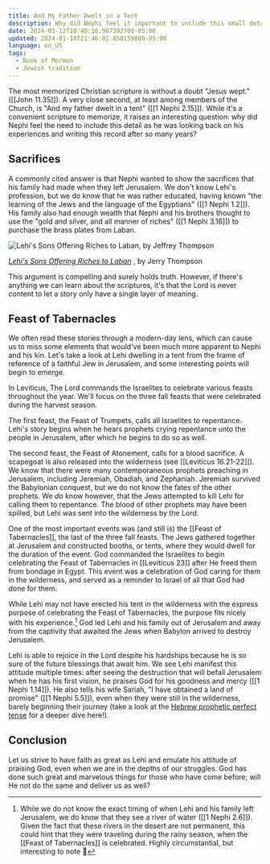 ```yaml
---
title: And My Father Dwelt in a Tent
description: Why did Nephi feel it important to include this small detail about his father in his historical record?
date: 2024-01-12T10:40:16.967392700-05:00
updated: 2024-01-18T21:46:02.850159800-05:00
language: en_US
tags:
  - Book of Mormon
  - Jewish tradition
---
```


The most memorized Christian scripture is without a doubt "Jesus wept." ([[John 11.35]]). A very close second, at least among members of the Church, is "And my father dwelt in a tent" ([[1 Nephi 2.15]]). While it's a convenient scripture to memorize, it raises an interesting question: why did Nephi feel the need to include this detail as he was looking back on his experiences and writing this record after so many years?

## Sacrifices

A commonly cited answer is that Nephi wanted to show the sacrifices that his family had made when they left Jerusalem. We don't know Lehi's profession, but we do know that he was rather educated, having known "the learning of the Jews and the language of the Egyptians" ([[1 Nephi 1.2]]). His family also had enough wealth that Nephi and his brothers thought to use the "gold and silver, and all manner of riches" ([[1 Nephi 3.16]]) to purchase the brass plates from Laban.

![Lehi's Sons Offering Riches to Laban, by Jeffrey Thompson](https://res.cloudinary.com/drn1fmjus/image/upload/c_scale,w_700/v1705074231/laborforzion/thompson_laban_riches_brothers_mormon_xect1v.webp)

<figcaption>
  <cite>
    <a href="https://www.churchofjesuschrist.org/media/image/thompson-laban-riches-brothers-mormon-b9aef99">Lehi's Sons Offering Riches to Laban</a>
  </cite>, by Jerry Thompson
</figcaption>

This argument is compelling and surely holds truth. However, if there's anything we can learn about the scriptures, it's that the Lord is never content to let a story only have a single layer of meaning.

## Feast of Tabernacles

We often read these stories through a modern-day lens, which can cause us to miss some elements that would've been much more apparent to Nephi and his kin. Let's take a look at Lehi dwelling in a tent from the frame of reference of a faithful Jew in Jerusalem, and some interesting points will begin to emerge.

In Leviticus, The Lord commands the Israelites to celebrate various feasts throughout the year. We'll focus on the three fall feasts that were celebrated during the harvest season.

The first feast, the Feast of Trumpets, calls all Israelites to repentance. Lehi's story begins when he hears prophets crying repentance unto the people in Jerusalem, after which he begins to do so as well.

The second feast, the Feast of Atonement, calls for a blood sacrifice. A scapegoat is also released into the wilderness (see [[Leviticus 16.21-22]]). We know that there were many contemporaneous prophets preaching in Jerusalem, including Jeremiah, Obadiah, and Zephaniah. Jeremiah survived the Babylonian conquest, but we do not know the fates of the other prophets. We _do_ know however, that the Jews attempted to kill Lehi for calling them to repentance. The blood of other prophets may have been spilled, but Lehi was sent into the wilderness by the Lord.

One of the most important events was (and still is) the [[Feast of Tabernacles]], the last of the three fall feasts. The Jews gathered together at Jerusalem and constructed booths, or tents, where they would dwell for the duration of the event. God commanded the Israelites to begin celebrating the Feast of Tabernacles in [[Leviticus 23]] after He freed them from bondage in Egypt. This event was a celebration of God caring for them in the wilderness, and served as a reminder to Israel of all that God had done for them.

While Lehi may not have erected his tent in the wilderness with the express purpose of celebrating the Feast of Tabernacles, the purpose fits nicely with his experience.[^timing] God led Lehi and his family out of Jerusalem and away from the captivity that awaited the Jews when Babylon arrived to destroy Jerusalem.

Lehi is able to rejoice in the Lord despite his hardships because he is so sure of the future blessings that await him. We see Lehi manifest this attitude multiple times: after seeing the destruction that will befall Jerusalem when he has his first vision, he praises God for his goodness and mercy ([[1 Nephi 1.14]]). He also tells his wife Sariah, "I have obtained a land of promise" ([[1 Nephi 5.5]]), even when they were still in the wilderness, barely beginning their journey (take a look at the [Hebrew prophetic perfect tense](/notes/hebrew-prophetic-perfect) for a deeper dive here!).

## Conclusion

Let us strive to have faith as great as Lehi and emulate his attitude of praising God, even when we are in the depths of our struggles. God has done such great and marvelous things for those who have come before; will He not do the same and deliver us as well?


[^timing]: While we do not know the exact timing of when Lehi and his family left Jerusalem, we do know that they see a river of water ([[1 Nephi 2.6]]). Given the fact that these rivers in the desert are not permanent, this could hint that they were traveling during the rainy season, when the [[Feast of Tabernacles]] is celebrated. Highly circumstantial, but interesting to note 🙂
